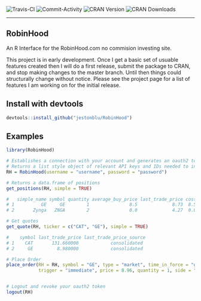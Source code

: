 ![Travis-CI](https://travis-ci.org/JestonBlu/RobinHood.svg?branch=master)
![Commit-Activity](https://img.shields.io/github/commit-activity/4w/JestonBlu/RobinHood.svg)
![CRAN Version](http://www.r-pkg.org/badges/version/RobinHood)
![CRAN Downloads](http://cranlogs.r-pkg.org/badges/RobinHood)

--------------------------------------------------------------------------------

## RobinHood
An R Interface for the RobinHood.com no commision investing site.

This project is in early development. Once I get a basic set of usuable features created then I will do a first release, submit the package to CRAN, and stop making changes to the master branch. Until then things could structurally change without notice. Please see the project page for a list of features I am working on for the initial release.

## Install with devtools
```r
devtools::install_github("jestonblu/RobinHood")
```

## Examples
```r
library(RobinHood)

# Establishes a connection with your account and generates an oauth2 token
# Returns a list style object of relevant API keys and IDs needed to interact with your account
RH = RobinHood(username = "username", password = "password")

# Returns a data.frame of positions
get_positions(RH, simple = TRUE)

#   simple_name symbol quantity average_buy_price last_trade_price cost current_value          updated_at
# 1          GE     GE        1               8.5             8.73  8.5          8.73 2019-01-10 04:19:01
# 2       Zynga   ZNGA        2               0.0             4.27  0.0          8.54 2019-01-06 16:44:03

# Get quotes
get_quote(RH, ticker = c("CAT", "GE"), simple = TRUE)

#    symbol last_trade_price last_trade_price_source
# 1    CAT       131.660000            consolidated
# 2     GE         8.980000            consolidated

# Place Order
place_order(RH = RH, symbol = "GE", type = "market", time_in_force = "gfd",
            trigger = "immediate", price = 8.96, quantity = 1, side = "buy")


# Logout and revoke your oauth2 token
logout(RH)

```
